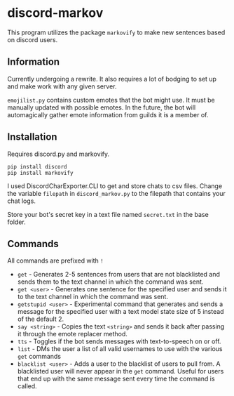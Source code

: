 # discord-markov
This program utilizes the package `markovify` to make new sentences based on discord users.


## Information
Currently undergoing a rewrite. It also requires a lot of bodging to set up and make work with any given server. 

`emojilist.py` contains custom emotes that the bot might use. It must be manually updated with possible emotes. In the future, the bot will automagically gather emote information from guilds it is a member of.

## Installation
Requires discord.py and markovify.

```
pip install discord
pip install markovify
```

I used DiscordCharExporter.CLI to get and store chats to csv files. Change the variable `filepath` in `discord_markov.py` to the filepath that contains your chat logs.

Store your bot's secret key in a text file named `secret.txt` in the base folder.

## Commands
All commands are prefixed with `!`

* `get` - Generates 2-5 sentences from users that are not blacklisted and sends them to the text channel in which the command was sent.
* `get <user>` - Generates one sentence for the specified user and sends it to the text channel in which the command was sent.
* `getstupid <user>` - Experimental command that generates and sends a message for the specified user with a text model state size of 5 instead of the default 2.
* `say <string>` - Copies the text `<string>` and sends it back after passing it through the emote replacer method.
* `tts` - Toggles if the bot sends messages with text-to-speech on or off.
* `list` - DMs the user a list of all valid usernames to use with the various `get` commands
* `blacklist <user>` - Adds a user to the blacklist of users to pull from. A blacklisted user will never appear in the `get` command. Useful for users that end up with the same message sent every time the command is called.
